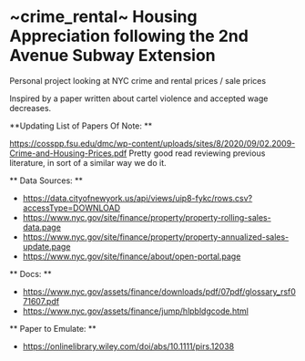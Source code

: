 # ~crime_rental~ Housing Appreciation following the 2nd Avenue Subway Extension
Personal project looking at NYC crime and rental prices / sale prices

Inspired by a paper written about cartel violence and accepted wage decreases. 

**Updating List of Papers Of Note: **

https://cosspp.fsu.edu/dmc/wp-content/uploads/sites/8/2020/09/02.2009-Crime-and-Housing-Prices.pdf
Pretty good read reviewing previous literature, in sort of a similar way we do it. 

** Data Sources: **
- https://data.cityofnewyork.us/api/views/uip8-fykc/rows.csv?accessType=DOWNLOAD
- https://www.nyc.gov/site/finance/property/property-rolling-sales-data.page
- https://www.nyc.gov/site/finance/property/property-annualized-sales-update.page
- https://www.nyc.gov/site/finance/about/open-portal.page

** Docs: **
- https://www.nyc.gov/assets/finance/downloads/pdf/07pdf/glossary_rsf071607.pdf
- https://www.nyc.gov/assets/finance/jump/hlpbldgcode.html

** Paper to Emulate: **
- https://onlinelibrary.wiley.com/doi/abs/10.1111/pirs.12038
